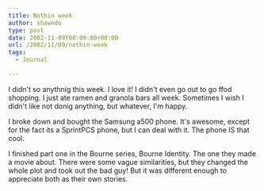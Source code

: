 ```yaml
---
title: Nothin week
author: shawndo
type: post
date: 2002-11-09T00:00:00+00:00
url: /2002/11/09/nothin-week
tags:
  - Journal

---
```

I didn't so anythnig this week. I love it! I didn't even go out to go ffod shopping. I just ate ramen and granola bars all week. Sometimes I wish I didn't like not donig anything, but whatever, I'm happy.  
  
I broke down and bought the Samsung a500 phone. It's awesome, except for the fact its a SprintPCS phone, but I can deal with it. The phone IS that cool.  
  
I finished part one in the Bourne series, Bourne Identity. The one they made a movie about. There were some vague similarities, but they changed the whole plot and took out the bad guy! But it was different enough to appreciate both as their own stories.